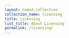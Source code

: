 ```yaml
---
layout: named_collection
collection_name: licensing
title: Licensing
list_title: About Licensing
permalink: /licensing/
---
```

